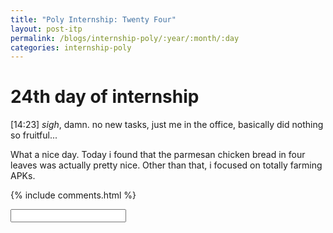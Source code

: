 ```yaml
---
title: "Poly Internship: Twenty Four"
layout: post-itp
permalink: /blogs/internship-poly/:year/:month/:day
categories: internship-poly
---
```

# 24th day of internship

<span class="timestamp">[14:23]</span> _sigh_, damn. no new tasks, just me in the office, basically did nothing so fruitful...

What a nice day. Today i found that the parmesan chicken bread in four leaves was actually pretty nice. Other than that, i focused on totally farming APKs.


{% include comments.html %}

<input id="password-input" type="password" class="text-secret" onkeyup="unlock()">

<span class="disable-selection" id="truth" style="display:block;"></span>